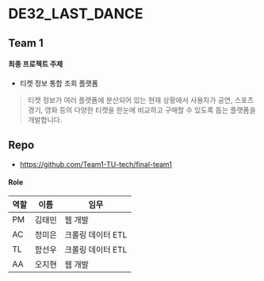 # DE32_LAST_DANCE

## Team 1
####  최종 프로젝트 주제
- 티켓 정보 통합 조회 플랫폼
> 티켓 정보가 여러 플랫폼에 분산되어 있는 현재 상황에서 사용자가 공연, 스포츠 경기, 영화 등의 다양한 티켓을 한눈에 비교하고 구매할 수 있도록 돕는 플랫폼을 개발합니다.

##  Repo
- https://github.com/Team1-TU-tech/final-team1

####  Role

| 역할 | 이름 | 임무 |
|----|------|------|
| PM | 김태민 | 웹 개발 |
| AC | 정미은 | 크롤링 데이터 ETL |
| TL | 함선우 | 크롤링 데이터 ETL |
| AA | 오지현 | 웹 개발 |
